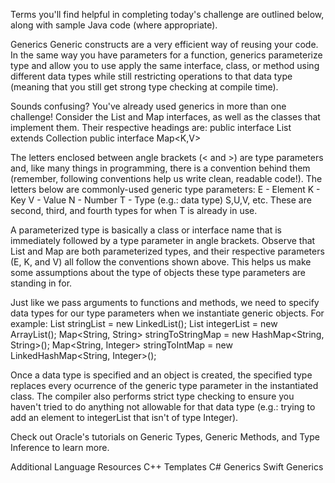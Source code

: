 Terms you'll find helpful in completing today's challenge are outlined below, along with sample Java code (where appropriate).

Generics
Generic constructs are a very efficient way of reusing your code. In the same way you have parameters for a function, generics parameterize type and allow you to use apply the same interface, class, or method using different data types while still restricting operations to that data type (meaning that you still get strong type checking at compile time).

Sounds confusing? You've already used generics in more than one challenge! Consider the List and Map interfaces, as well as the classes that implement them. Their respective headings are:
public interface List<E> extends Collection<E>
public interface Map<K,V>

The letters enclosed between angle brackets (< and >) are type parameters and, like many things in programming, there is a convention behind them (remember, following conventions help us write clean, readable code!). The letters below are commonly-used generic type parameters:
E - Element
K - Key
V - Value
N - Number
T - Type (e.g.: data type)
S,U,V, etc. These are second, third, and fourth types for when T is already in use.

A parameterized type is basically a class or interface name that is immediately followed by a type parameter in angle brackets. Observe that List and Map are both parameterized types, and their respective parameters (E, K, and V) all follow the conventions shown above. This helps us make some assumptions about the type of objects these type parameters are standing in for.

Just like we pass arguments to functions and methods, we need to specify data types for our type parameters when we instantiate generic objects. For example:
List<String> stringList = new LinkedList<String>();
List<Integer> integerList = new ArrayList<Integer>();
Map<String, String> stringToStringMap = new HashMap<String, String>();
Map<String, Integer> stringToIntMap = new LinkedHashMap<String, Integer>();

Once a data type is specified and an object is created, the specified type replaces every ocurrence of the generic type parameter in the instantiated class. The compiler also performs strict type checking to ensure you haven't tried to do anything not allowable for that data type (e.g.: trying to add an element to integerList that isn't of type Integer).

Check out Oracle's tutorials on Generic Types, Generic Methods, and Type Inference to learn more.

Additional Language Resources
C++ Templates
C# Generics
Swift Generics